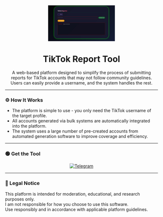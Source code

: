 <p align="center">
  <img src="logo.png" alt="Logo" width="220"/>
</p>

<h1 align="center">TikTok Report Tool</h1>

<p align="center">
  A web-based platform designed to simplify the process of submitting reports for TikTok accounts that may not follow community guidelines.  
  Users can easily provide a username, and the system handles the rest.
</p>

---

### ⚙️ How It Works

- The platform is simple to use - you only need the TikTok username of the target profile.  
- All accounts generated via bulk systems are automatically integrated into the platform.  
- The system uses a large number of pre-created accounts from automated generation software to improve coverage and efficiency.

---

### 🟢 Get the Tool

<p align="center">
  <a href="https://t.me/obuscatedcode" target="_blank">
    <img src="https://img.shields.io/badge/Telegram-2CA5E0?style=for-the-badge&logo=telegram&logoColor=white" alt="Telegram">
  </a>
</p>

---

### 📜 Legal Notice

This platform is intended for moderation, educational, and research purposes only.  
I am not responsible for how you choose to use this software.  
Use responsibly and in accordance with applicable platform guidelines.
